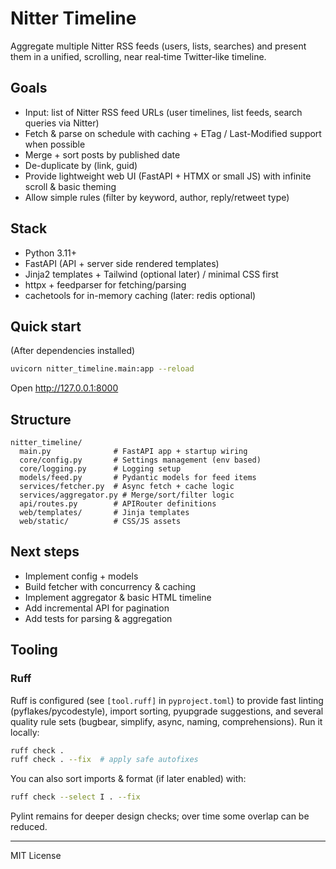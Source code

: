 # Nitter Timeline

Aggregate multiple Nitter RSS feeds (users, lists, searches) and present them in a unified, scrolling, near real‑time Twitter‑like timeline.

## Goals

- Input: list of Nitter RSS feed URLs (user timelines, list feeds, search queries via Nitter)
- Fetch & parse on schedule with caching + ETag / Last-Modified support when possible
- Merge + sort posts by published date
- De-duplicate by (link, guid)
- Provide lightweight web UI (FastAPI + HTMX or small JS) with infinite scroll & basic theming
- Allow simple rules (filter by keyword, author, reply/retweet type)

## Stack

- Python 3.11+
- FastAPI (API + server side rendered templates)
- Jinja2 templates + Tailwind (optional later) / minimal CSS first
- httpx + feedparser for fetching/parsing
- cachetools for in-memory caching (later: redis optional)

## Quick start

(After dependencies installed)

```bash
uvicorn nitter_timeline.main:app --reload
```

Open <http://127.0.0.1:8000>

## Structure

```text
nitter_timeline/
  main.py              # FastAPI app + startup wiring
  core/config.py       # Settings management (env based)
  core/logging.py      # Logging setup
  models/feed.py       # Pydantic models for feed items
  services/fetcher.py  # Async fetch + cache logic
  services/aggregator.py # Merge/sort/filter logic
  api/routes.py        # APIRouter definitions
  web/templates/       # Jinja templates
  web/static/          # CSS/JS assets
```

## Next steps

- Implement config + models
- Build fetcher with concurrency & caching
- Implement aggregator & basic HTML timeline
- Add incremental API for pagination
- Add tests for parsing & aggregation

## Tooling

### Ruff

Ruff is configured (see `[tool.ruff]` in `pyproject.toml`) to provide fast linting (pyflakes/pycodestyle), import sorting, pyupgrade suggestions, and several quality rule sets (bugbear, simplify, async, naming, comprehensions). Run it locally:

```bash
ruff check .
ruff check . --fix  # apply safe autofixes
```

You can also sort imports & format (if later enabled) with:

```bash
ruff check --select I . --fix
```

Pylint remains for deeper design checks; over time some overlap can be reduced.

---

MIT License
